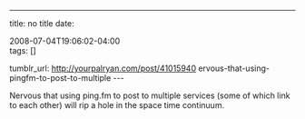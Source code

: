 ---
title: no title
date:

 2008-07-04T19:06:02-04:00  
tags:  []

tumblr_url:
http://yourpalryan.com/post/41015940
ervous-that-using-pingfm-to-post-to-multiple
\-\--

Nervous that using ping.fm to post to multiple services (some of which
link to each other) will rip a hole in the space time continuum.
